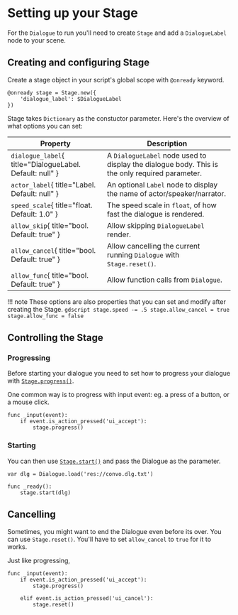 # Setting up your Stage

For the `Dialogue` to run you'll need to create `Stage` and add a `DialogueLabel` node to your scene.

## Creating and configuring Stage

Create a stage object in your script's global scope with `@onready` keyword.

```gdscript
@onready stage = Stage.new({
    'dialogue_label': $DialogueLabel
})
```

Stage takes `Dictionary` as the constuctor parameter. Here's the overview of what options you can set:

| Property          | Description                      |
| ----------------- | -------------------------------- |
| `dialogue_label`{ title="DialogueLabel. Default: null" } | A `DialogueLabel` node used to display the dialogue body. This is the only required parameter.|
| `actor_label`{ title="Label. Default: null" } | An optional `Label` node to display the name of actor/speaker/narrator.|
| `speed_scale`{ title="float. Default: 1.0" } | The speed scale in `float`, of how fast the dialogue is rendered.|
| `allow_skip`{ title="bool. Default: true" } | Allow skipping `DialogueLabel` render.|
| `allow_cancel`{ title="bool. Default: true" } | Allow cancelling the current running `Dialogue` with `Stage.reset()`.|
| `allow_func`{ title="bool. Default: true" } | Allow function calls from `Dialogue`.|

!!! note
    These options are also properties that you can set and modify after creating the Stage.
    ```gdscript
    stage.speed -= .5
    stage.allow_cancel = true
    stage.allow_func = false
    ```

## Controlling the Stage

### Progressing

Before starting your dialogue you need to set how to progress your dialogue with [`Stage.progress()`](../references/methods.md#progress).

One common way is to progress with input event: eg. a press of a button, or a mouse click.

```gdscript
func _input(event):
    if event.is_action_pressed('ui_accept'):
        stage.progress()
```

### Starting

You can then use [`Stage.start()`](../references/methods.md#start) and pass the Dialogue as the parameter.

```gdscript
var dlg = Dialogue.load('res://convo.dlg.txt')

func _ready():
    stage.start(dlg)
```

## Cancelling

Sometimes, you might want to end the Dialogue even before its over. You can use `Stage.reset()`. You'll have to set `allow_cancel` to `true` for it to works.

Just like progressing, 
```
func _input(event):
    if event.is_action_pressed('ui_accept'):
        stage.progress()

    elif event.is_action_pressed('ui_cancel'):
        stage.reset()
```